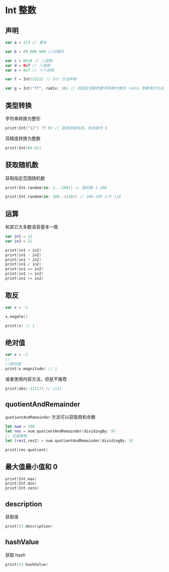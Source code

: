 # Int 整数

## 声明

```swift
var a = 123 // 基本

var b = 89_000_000 //分隔符

var c = 0b10 // 二进制
var d = 0o7 // 八进制
var e = 0xf // 十六进制

var f = Int(2222) // Int 方法声明

var g = Int("ff", radix: 16) // 将指定进制的数字转换为整形 radix 参数表示为进制
```

## 类型转换

字符串转换为整形

```swift
print(Int("12") ?? 0) // 避免转换失败。失败就为 0
```

双精度转换为整数

```swift
print(Int(60.0))
```

## 获取随机数

获取指定范围随机数

```swift
print(Int.random(in: 1...100)) // 随机数 1-100

print(Int.random(in: 100..<110)) // 100-109 小于 110
```

## 运算

和其它大多数语音基本一致

```swift
var in1 = 12
var in2 = 22

print(in1 + in2)
print(in1 - in2)
print(in1 * in2)
print(in1 / in2)
print(in1 == in2)
print(in1 != in2)
print(in1 >= in2)
```

## 取反

```swift
var x = -1

x.negate()

print(x) // 1
```

## 绝对值

```swift
var x = -1
//
//绝对值
print(x.magnitude) // 1
```

或者使用内容方法，但是不推荐

```swift
print(abs(-1111)) // 1111
```

## quotientAndRemainder

`quotientAndRemainder` 方法可以获取商和余数

```swift
let num = 100
let res = num.quotientAndRemainder(dividingBy: 9)
// 元组解构
let (res1,res2) = num.quotientAndRemainder(dividingBy: 9)

print(res.quotient)
```

## 最大值最小值和 0

```swift
print(Int.max)
print(Int.min)
print(Int.zero)
```

## description

获取值

```swift
print(23.description)
```

## hashValue

获取 hash

```swift
print(23.hashValue)
```
